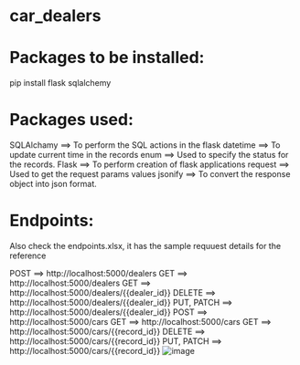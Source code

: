# car_dealers

Packages to be installed:
=========================
pip install flask sqlalchemy


Packages used:
=============
SQLAlchamy ==> To perform the SQL actions in the flask
datetime   ==> To update current time in the records
enum       ==> Used to specify the status for the records.
Flask      ==> To perform creation of flask applications 
request    ==> Used to get the request params values
jsonify    ==> To convert the response object into json format.

Endpoints:
==========
Also check the endpoints.xlsx, it has the sample requuest details for the reference

POST	     ==> http://localhost:5000/dealers
GET	       ==> http://localhost:5000/dealers
GET	       ==> http://localhost:5000/dealers/{{dealer_id}}
DELETE     ==> http://localhost:5000/dealers/{{dealer_id}}
PUT, PATCH ==> http://localhost:5000/dealers/{{dealer_id}}
POST	     ==> http://localhost:5000/cars
GET	       ==> http://localhost:5000/cars
GET	       ==> http://localhost:5000/cars/{{record_id}}
DELETE	   ==> http://localhost:5000/cars/{{record_id}}
PUT, PATCH ==> http://localhost:5000/cars/{{record_id}}
![image](https://github.com/Vicky-Avi/car_dealers/assets/46520699/6e6d42e5-be52-43b0-bacf-bd558804fe37)

